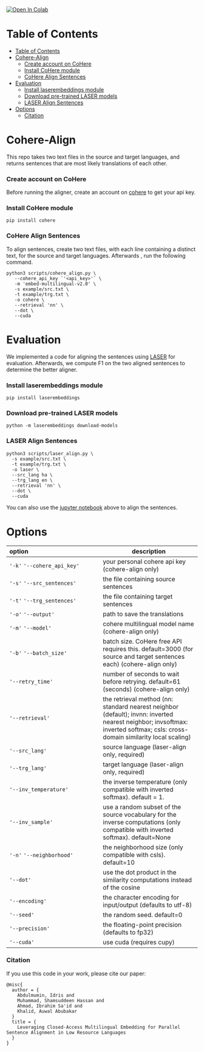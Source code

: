 <a target="_blank" href="https://colab.research.google.com/github/abumafrim/Cohere-Align/blob/main/Cohere%20Align%20Sentences.ipynb">
  <img src="https://colab.research.google.com/assets/colab-badge.svg" alt="Open In Colab"/>
</a>

# Table of Contents
<!-- vscode-markdown-toc -->
- [Table of Contents](#table-of-contents)
- [Cohere-Align](#cohere-align)
    - [Create account on CoHere](#create-account-on-cohere)
    - [Install CoHere module](#install-cohere-module)
    - [CoHere Align Sentences](#cohere-align-sentences)
- [Evaluation](#evaluation)
    - [Install laserembeddings module](#install-laserembeddings-module)
    - [Download pre-trained LASER models](#download-pre-trained-laser-models)
    - [LASER Align Sentences](#laser-align-sentences)
- [Options](#options)
    - [Citation](#citation)

<!-- vscode-markdown-toc-config
	numbering=false
	autoSave=true
	/vscode-markdown-toc-config -->
<!-- /vscode-markdown-toc -->

# <a name='Cohere'></a>Cohere-Align 
This repo takes two text files in the source and target languages, and returns sentences that are most likely translations of each other.

### <a name='Acct'></a>Create account on CoHere
Before running the aligner, create an account on [cohere](https://cohere.com) to get your api key.

### <a name='Install-C'></a>Install CoHere module
```
pip install cohere
```

### <a name='Align-C'></a>CoHere Align Sentences
To align sentences, create two text files, with each line containing a distinct text, for the source and target languages. Afterwards , run the following command.

```
python3 scripts/cohere_align.py \
   --cohere_api_key `'<api_key>'` \
   -m 'embed-multilingual-v2.0' \
   -s example/src.txt \
   -t example/trg.txt \
   -o cohere \
   --retrieval 'nn' \
   --dot \
   --cuda
 ```

# <a name='Eval'></a>Evaluation
We implemented a code for aligning the sentences using [LASER](https://github.com/facebookresearch/LASER) for evaluation. Afterwards, we compute F1 on the two aligned sentences to determine the better aligner.

### <a name='Install-L'></a>Install laserembeddings module

```
pip install laserembeddings
```
### <a name='Download-Laser'></a>Download pre-trained LASER models
```
python -m laserembeddings download-models
```
### <a name='Align-L'></a>LASER Align Sentences
```
python3 scripts/laser_align.py \
  -s example/src.txt \
  -t example/trg.txt \
  -o laser \
  --src_lang ha \
  --trg_lang en \
  --retrieval 'nn' \
  --dot \
  --cuda
```

You can also use the [jupyter notebook](https://github.com/abumafrim/Cohere-Align/blob/main/Cohere_Align_Sentences.ipynb) above to align the sentences.

# <a name='Options'></a>Options
| option&nbsp;&nbsp;&nbsp;&nbsp;&nbsp;&nbsp;&nbsp;&nbsp;&nbsp;&nbsp;&nbsp;&nbsp;&nbsp;&nbsp;&nbsp;&nbsp;&nbsp;&nbsp;&nbsp;&nbsp;&nbsp;&nbsp;&nbsp;&nbsp;&nbsp;&nbsp;&nbsp;&nbsp;&nbsp;&nbsp;&nbsp;&nbsp;&nbsp;&nbsp;&nbsp;&nbsp;&nbsp;&nbsp;&nbsp;&nbsp;&nbsp;&nbsp; | description |
| ----------------- | ----------- |
| `'-k'` `'--cohere_api_key'` | your personal cohere api key (cohere-align only) |
| `'-s'` `'--src_sentences'` | the file containing source sentences |
| `'-t'` `'--trg_sentences'` | the file containing target sentences |
| `'-o'` `'--output'` | path to save the translations |
| `'-m'` `'--model'` | cohere multilingual model name (cohere-align only) |
| `'-b'` `'--batch_size'` | batch size. CoHere free API requires this. default=3000 (for source and target sentences each) (cohere-align only) |
| `'--retry_time'` | number of seconds to wait before retrying. default=61 (seconds) (cohere-align only) |
| `'--retrieval'` | the retrieval method (nn: standard nearest neighbor (default); invnn: inverted nearest neighbor; invsoftmax: inverted softmax; csls: cross-domain similarity local scaling) |
| `'--src_lang'` | source language (laser-align only, required) |
| `'--trg_lang'` | target language (laser-align only, required) |
| `'--inv_temperature'` | the inverse temperature (only compatible with inverted softmax). default = 1. |
| `'--inv_sample'` | use a random subset of the source vocabulary for the inverse computations (only compatible with inverted softmax). default=None |
| `'-n'` `'--neighborhood'` | the neighborhood size (only compatible with csls). default=10 |
| `'--dot'` | use the dot product in the similarity computations instead of the cosine |
| `'--encoding'` | the character encoding for input/output (defaults to utf-8) |
| `'--seed'` | the random seed. default=0 |
| `'--precision'` | the floating-point precision (defaults to fp32) |
| `'--cuda'` | use cuda (requires cupy) |

### Citation
If you use this code in your work, please cite our paper:

```
@misc{
  author = {
    Abdulmumin, Idris and
    Muhammad, Shamsuddeen Hassan and
    Ahmad, Ibrahim Sa'id and
    Khalid, Auwal Abubakar
  }
  title = {
    Leveraging Closed-Access Multilingual Embedding for Parallel Sentence Alignment in Low Resource Languages
  }
}
```